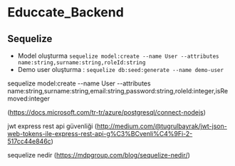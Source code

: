 # Educcate_Backend




## Sequelize 

- Model oluşturma 
`
sequelize model:create --name User --attributes name:string,surname:string,roleId:string
`
- Demo user oluşturma : 
`sequelize db:seed:generate --name demo-user`

sequelize model:create --name User --attributes name:string,surname:string,email:string,password:string,roleId:integer,isRemoved:integer




(https://docs.microsoft.com/tr-tr/azure/postgresql/connect-nodejs)

jwt express rest api güvenliği (http://medium.com/@tugrulbayrak/jwt-json-web-tokens-ile-express-rest-api-g%C3%BCvenli%C4%9Fi-2-517cc44e846c)

sequelize nedir (https://mdpgroup.com/blog/sequelize-nedir/)



